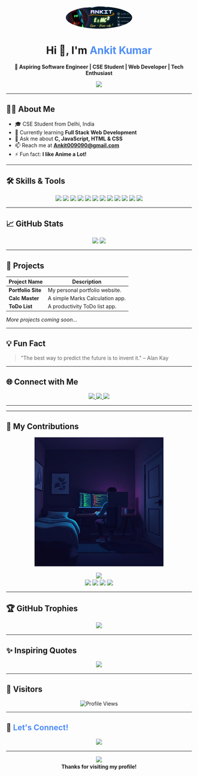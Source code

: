 <!-- Portfolio Header -->
<p align="center">
  <img src="https://raw.githubusercontent.com/Ankitkumar1100/Ankitkumar1100/main/Ankit.jpg" width="180" style="border-radius:50%" />
</p>
<h1 align="center">Hi 👋, I'm <span style="color:#4F8EF7">Ankit Kumar</span></h1>
<p align="center"><b>🚀 Aspiring Software Engineer | CSE Student | Web Developer | Tech Enthusiast</b></p>

<!-- Animated Divider -->
<p align="center"> <img src="https://readme-typing-svg.demolab.com?font=Fira+Code&duration=2000&pause=1000&color=4F8EF7&center=true&vCenter=true&width=435&lines=Welcome+to+my+GitHub+Portfolio!;Let's+build+something+amazing+%F0%9F%9A%80"/> </p>

---

## 🧑‍💻 About Me

- 🎓 CSE Student from Delhi, India
- 🌱 Currently learning **Full Stack Web Development**
- 💬 Ask me about **C, JavaScript, HTML & CSS**
- 📫 Reach me at **Ankit009090@gmail.com**
- ⚡ Fun fact: <b>I like Anime a Lot!</b>

---

## 🛠️ Skills & Tools
<p align="center">
  <img src="https://img.shields.io/badge/C-00599C?style=for-the-badge&logo=c&logoColor=white"/>
  <img src="https://img.shields.io/badge/JavaScript-F7DF1E?style=for-the-badge&logo=javascript&logoColor=black"/>
  <img src="https://img.shields.io/badge/HTML5-E34F26?style=for-the-badge&logo=html5&logoColor=white"/>
  <img src="https://img.shields.io/badge/CSS3-1572B6?style=for-the-badge&logo=css3&logoColor=white"/>
  <img src="https://img.shields.io/badge/React-20232A?style=for-the-badge&logo=react&logoColor=61DAFB"/>
  <img src="https://img.shields.io/badge/Node.js-339933?style=for-the-badge&logo=nodedotjs&logoColor=white"/>
  <img src="https://img.shields.io/badge/Linux-FCC624?style=for-the-badge&logo=linux&logoColor=black"/>
  <img src="https://img.shields.io/badge/Git-F05032?style=for-the-badge&logo=git&logoColor=white"/>
  <img src="https://img.shields.io/badge/Tailwind_CSS-38B2AC?style=for-the-badge&logo=tailwind-css&logoColor=white"/>
  <img src="https://img.shields.io/badge/Adobe%20Illustrator-FF9A00?style=for-the-badge&logo=adobeillustrator&logoColor=white"/>
  <img src="https://img.shields.io/badge/Adobe%20XD-FF61F6?style=for-the-badge&logo=adobexd&logoColor=white"/>
  <img src="https://img.shields.io/badge/Photoshop-31A8FF?style=for-the-badge&logo=adobephotoshop&logoColor=white"/>
</p>

---

## 📈 GitHub Stats
<p align="center">
  <img src="https://github-readme-stats.vercel.app/api?username=ankitkumar1100&show_icons=true&theme=radical" width="400"/>
  <img src="https://github-readme-stats.vercel.app/api/top-langs?username=ankitkumar1100&layout=compact&theme=radical" width="350"/>
</p>

---

## 🚀 Projects

| Project Name      | Description                       |
|-------------------|-----------------------------------|
| **Portfolio Site**| My personal portfolio website.    |
| **Calc Master**   | A simple Marks Calculation app.    |
| **ToDo List**     | A productivity ToDo list app.     |

*More projects coming soon...*

---

## 💡 Fun Fact

> "The best way to predict the future is to invent it." – Alan Kay

---

## 🌐 Connect with Me
<p align="center">
  <a href="https://twitter.com/ankitkumartech" target="_blank">
    <img src="https://img.shields.io/badge/Twitter-1DA1F2?style=for-the-badge&logo=twitter&logoColor=white"/>
  </a>
  <a href="https://www.linkedin.com/in/ankit-kumar-5645b9273/" target="_blank">
    <img src="https://img.shields.io/badge/LinkedIn-0077B5?style=for-the-badge&logo=linkedin&logoColor=white"/>
  </a>
  <a href="mailto:Ankit009090@gmail.com">
    <img src="https://img.shields.io/badge/Gmail-D14836?style=for-the-badge&logo=gmail&logoColor=white"/>
  </a>
</p>

---

<!-- <p align="center">
  <img src="https://simpleelabs.com/wp-content/uploads/2022/08/unnamed.gif" width="300"/>
</p> -->

<!-- Animated Contribution Snake -->

---

## 🐍 My Contributions

<p align="center">
  <img src="image.jpg" width="350" alt="My Contributions"/>
</p>

<p align="center">
  <!-- Animated contribution-related badges -->
  <img src="https://readme-typing-svg.demolab.com?font=Fira+Code&duration=2000&pause=1000&color=4F8EF7&center=true&vCenter=true&width=400&lines=Total+Commits+this+year:+2025;Pull+Requests:+2;Issues+Opened:+0;Stars+Earned:+3"/>
  <br/>
  <img src="https://img.shields.io/badge/Commits-2025-blue?style=for-the-badge&logo=github"/>
  <img src="https://img.shields.io/badge/Pull%20Requests-2-green?style=for-the-badge&logo=github"/>
  <img src="https://img.shields.io/badge/Issues-0-yellow?style=for-the-badge&logo=github"/>
  <img src="https://img.shields.io/badge/Stars-3-lightgrey?style=for-the-badge&logo=github"/>
</p>

---

## 🏆 GitHub Trophies

<p align="center">
  <img src="https://github-profile-trophy.vercel.app/?username=ankitkumar1100&theme=radical&no-frame=true&no-bg=true&margin-w=10&column=7" />
</p>

---

## ✨ Inspiring Quotes

<p align="center">
  <img src="https://readme-typing-svg.demolab.com?font=Fira+Code&duration=3500&pause=1000&color=F7C873&center=true&vCenter=true&width=600&lines=Code+is+like+humor.+When+you+have+to+explain+it%2C+it%E2%80%99s+bad.;Strive+for+progress%2C+not+perfection.;Dream+big.+Work+hard.+Stay+humble.;Keep+calm+and+code+on!"/>
</p>

---

## 👀 Visitors

<p align="center">
  <img src="https://komarev.com/ghpvc/?username=ankitkumar1100&style=for-the-badge&color=4F8EF7&label=PROFILE+VIEWS" alt="Profile Views"/>
</p>

---

## 🤝 <span style="color:#4F8EF7">Let's Connect!</span>

<p align="center">
  <img src="https://readme-typing-svg.demolab.com?font=Fira+Code&duration=2500&pause=1000&color=4F8EF7&center=true&vCenter=true&width=500&lines=Let's+build+something+amazing+together!;Feel+free+to+reach+out+for+collaboration+or+just+to+say+hi!"/>
</p>

---

<p align="center">
  <img src="https://media.giphy.com/media/hvRJCLFzcasrR4ia7z/giphy.gif" width="60"/>
  <br/>
  <b>Thanks for visiting my profile!</b>
</p>
